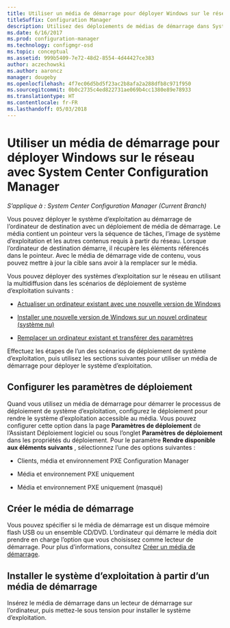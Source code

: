 ```yaml
---
title: Utiliser un média de démarrage pour déployer Windows sur le réseau
titleSuffix: Configuration Manager
description: Utilisez des déploiements de médias de démarrage dans System Center Configuration Manager pour déployer le système d’exploitation au démarrage de l’ordinateur de destination.
ms.date: 6/16/2017
ms.prod: configuration-manager
ms.technology: configmgr-osd
ms.topic: conceptual
ms.assetid: 999b5409-7e72-48d2-8554-4d44427ce383
author: aczechowski
ms.author: aaroncz
manager: dougeby
ms.openlocfilehash: 4f7ec06d5bd5f23ac2b8afa2a288dfb8c971f950
ms.sourcegitcommit: 0b0c2735c4ed822731ae069b4cc1380e89e78933
ms.translationtype: HT
ms.contentlocale: fr-FR
ms.lasthandoff: 05/03/2018
---
```

# <a name="use-bootable-media-to-deploy-windows-over-the-network-with-system-center-configuration-manager"></a>Utiliser un média de démarrage pour déployer Windows sur le réseau avec System Center Configuration Manager

*S’applique à : System Center Configuration Manager (Current Branch)*

Vous pouvez déployer le système d’exploitation au démarrage de l’ordinateur de destination avec un déploiement de média de démarrage. Le média contient un pointeur vers la séquence de tâches, l’image de système d’exploitation et les autres contenus requis à partir du réseau. Lorsque l’ordinateur de destination démarre, il récupère les éléments référencés dans le pointeur. Avec le média de démarrage vide de contenu, vous pouvez mettre à jour la cible sans avoir à la remplacer sur le média.

Vous pouvez déployer des systèmes d’exploitation sur le réseau en utilisant la multidiffusion dans les scénarios de déploiement de système d’exploitation suivants :

-   [Actualiser un ordinateur existant avec une nouvelle version de Windows](refresh-an-existing-computer-with-a-new-version-of-windows.md)

-   [Installer une nouvelle version de Windows sur un nouvel ordinateur (système nu)](install-new-windows-version-new-computer-bare-metal.md)  

-   [Remplacer un ordinateur existant et transférer des paramètres](replace-an-existing-computer-and-transfer-settings.md)  

Effectuez les étapes de l’un des scénarios de déploiement de système d’exploitation, puis utilisez les sections suivantes pour utiliser un média de démarrage pour déployer le système d’exploitation.  

## <a name="configure-deployment-settings"></a>Configurer les paramètres de déploiement  
Quand vous utilisez un média de démarrage pour démarrer le processus de déploiement de système d’exploitation, configurez le déploiement pour rendre le système d’exploitation accessible au média. Vous pouvez configurer cette option dans la page **Paramètres de déploiement** de l’Assistant Déploiement logiciel ou sous l’onglet **Paramètres de déploiement** dans les propriétés du déploiement. Pour le paramètre **Rendre disponible aux éléments suivants** , sélectionnez l’une des options suivantes :

-   Clients, média et environnement PXE Configuration Manager

-   Média et environnement PXE uniquement

-   Média et environnement PXE uniquement (masqué)

## <a name="create-the-bootable-media"></a>Créer le média de démarrage
Vous pouvez spécifier si le média de démarrage est un disque mémoire flash USB ou un ensemble CD/DVD. L’ordinateur qui démarre le média doit prendre en charge l’option que vous choisissez comme lecteur de démarrage. Pour plus d’informations, consultez [Créer un média de démarrage](create-bootable-media.md).  

##  <a name="BKMK_Deploy"></a> Installer le système d’exploitation à partir d’un média de démarrage  
Insérez le média de démarrage dans un lecteur de démarrage sur l’ordinateur, puis mettez-le sous tension pour installer le système d’exploitation.
